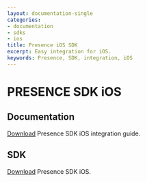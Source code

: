 ```yaml
---
layout: documentation-single
categories:
- documentation
- sdks
- ios
title: Presence iOS SDK
excerpt: Easy integration for iOS.
keywords: Presence, SDK, integration, iOS
---
```


# PRESENCE SDK iOS

## Documentation

[Download](/products-and-docs/sdks/presence/ios/Presence_SDK_IOS.docx) Presence SDK iOS integration guide.

## SDK

[Download](/products-and-docs/sdks/presence/ios/iOS_Presence_SDK-Version_1_1_0.zip) Presence SDK iOS.
